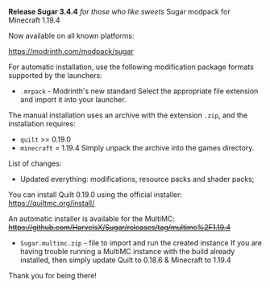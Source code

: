 **Release Sugar 3.4.4**
_for those who like sweets_
Sugar modpack for Minecraft 1.19.4

Now available on all known platforms:

https://modrinth.com/modpack/sugar

For automatic installation, use the following modification package formats supported by the launchers:
+ `.mrpack` - Modrinth's new standard
Select the appropriate file extension and import it into your launcher.

The manual installation uses an archive with the extension `.zip`, and the installation requires:
+ `quilt` >= 0.19.0
+ `minecraft` = 1.19.4
Simply unpack the archive into the games directory.

List of changes:
+ Updated everything: modifications, resource packs and shader packs;


You can install Quilt 0.19.0 using the official installer: 
https://quiltmc.org/install/

An automatic installer is available for the MultiMC:
~~https://github.com/HarvelsX/Sugar/releases/tag/multimc%2F1.19.4~~
+ `Sugar.multimc.zip` -  file to import and run the created instance
If you are having trouble running a MultiMC instance with the build already installed,
then simply update Quilt to 0.18.6 & Minecraft to 1.19.4

Thank you for being there!
